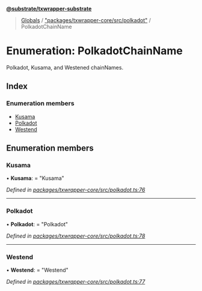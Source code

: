 **[@substrate/txwrapper-substrate](../README.md)**

> [Globals](../globals.md) / ["packages/txwrapper-core/src/polkadot"](../modules/_packages_txwrapper_core_src_polkadot_.md) / PolkadotChainName

# Enumeration: PolkadotChainName

Polkadot, Kusama, and Westened chainNames.

## Index

### Enumeration members

* [Kusama](_packages_txwrapper_core_src_polkadot_.polkadotchainname.md#kusama)
* [Polkadot](_packages_txwrapper_core_src_polkadot_.polkadotchainname.md#polkadot)
* [Westend](_packages_txwrapper_core_src_polkadot_.polkadotchainname.md#westend)

## Enumeration members

### Kusama

•  **Kusama**:  = "Kusama"

*Defined in [packages/txwrapper-core/src/polkadot.ts:76](https://github.com/paritytech/txwrapper-core/blob/1c09a0e/packages/txwrapper-core/src/polkadot.ts#L76)*

___

### Polkadot

•  **Polkadot**:  = "Polkadot"

*Defined in [packages/txwrapper-core/src/polkadot.ts:78](https://github.com/paritytech/txwrapper-core/blob/1c09a0e/packages/txwrapper-core/src/polkadot.ts#L78)*

___

### Westend

•  **Westend**:  = "Westend"

*Defined in [packages/txwrapper-core/src/polkadot.ts:77](https://github.com/paritytech/txwrapper-core/blob/1c09a0e/packages/txwrapper-core/src/polkadot.ts#L77)*
